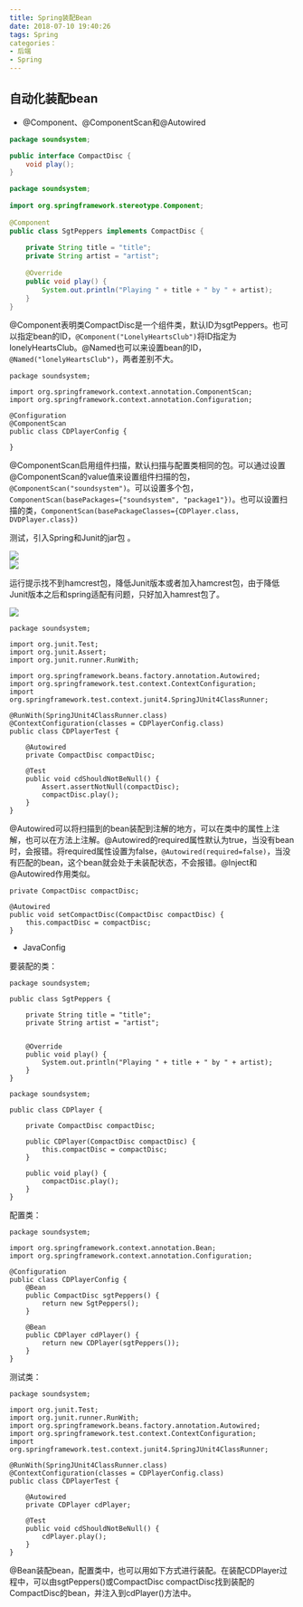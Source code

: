 ```yaml
---
title: Spring装配Bean
date: 2018-07-10 19:40:26
tags: Spring
categories：
- 后端
- Spring
--- 
```

## 自动化装配bean  

* @Component、@ComponentScan和@Autowired    
  
```java  
package soundsystem;  

public interface CompactDisc {  
    void play();  
}  
```  
  
```java  
package soundsystem;  
  
import org.springframework.stereotype.Component;  
  
@Component  
public class SgtPeppers implements CompactDisc {  
  
	private String title = "title";  
    private String artist = "artist";   
  
	@Override  
    public void play() {  
        System.out.println("Playing " + title + " by " + artist);  
    }  
}  
```  
  
@Component表明类CompactDisc是一个组件类，默认ID为sgtPeppers。也可以指定bean的ID，`@Component("LonelyHeartsClub")`将ID指定为lonelyHeartsClub。@Named也可以来设置bean的ID，`@Named("lonelyHeartsClub")`，两者差别不大。
  
```  
package soundsystem;  

import org.springframework.context.annotation.ComponentScan;  
import org.springframework.context.annotation.Configuration;  

@Configuration  
@ComponentScan  
public class CDPlayerConfig {  
  
}  
```  
  
@ComponentScan启用组件扫描，默认扫描与配置类相同的包。可以通过设置@ComponentScan的value值来设置组件扫描的包，`@ComponentScan("soundsystem")`。可以设置多个包，`ComponentScan(basePackages={"soundsystem", "package1"})`。也可以设置扫描的类，`ComponentScan(basePackageClasses={CDPlayer.class, DVDPlayer.class})`  
  
测试，引入Spring和Junit的jar包  。
  
![](https://i.imgur.com/6GNBpjZ.png)  
![](https://i.imgur.com/SdUkQXL.png)  
  
运行提示找不到hamcrest包，降低Junit版本或者加入hamcrest包，由于降低Junit版本之后和spring适配有问题，只好加入hamrest包了。  
  
![](https://i.imgur.com/vArScZC.png)
  
```  
package soundsystem;

import org.junit.Test;
import org.junit.Assert;
import org.junit.runner.RunWith;  

import org.springframework.beans.factory.annotation.Autowired;
import org.springframework.test.context.ContextConfiguration;
import org.springframework.test.context.junit4.SpringJUnit4ClassRunner;

@RunWith(SpringJUnit4ClassRunner.class)
@ContextConfiguration(classes = CDPlayerConfig.class)
public class CDPlayerTest {

    @Autowired
    private CompactDisc compactDisc;

    @Test
    public void cdShouldNotBeNull() {
        Assert.assertNotNull(compactDisc);
        compactDisc.play();
    }
}  
```    
  
@Autowired可以将扫描到的bean装配到注解的地方，可以在类中的属性上注解，也可以在方法上注解。@Autowired的required属性默认为true，当没有bean时，会报错。将required属性设置为false，`@Autowired(required=false)`，当没有匹配的bean，这个bean就会处于未装配状态，不会报错。@Inject和@Autowired作用类似。  
  
```  
private CompactDisc compactDisc;  
  
@Autowired
public void setCompactDisc(CompactDisc compactDisc) {
    this.compactDisc = compactDisc;
}  
```  
  
* JavaConfig  
  
要装配的类：
  
```
package soundsystem;

public class SgtPeppers {

    private String title = "title";
    private String artist = "artist";


    @Override
    public void play() {
        System.out.println("Playing " + title + " by " + artist);
    }
}
```  
  
```  
package soundsystem;

public class CDPlayer {

    private CompactDisc compactDisc;

    public CDPlayer(CompactDisc compactDisc) {
        this.compactDisc = compactDisc;
    }

    public void play() {
        compactDisc.play();
    }
}
```
   
配置类：
  
```  
package soundsystem;

import org.springframework.context.annotation.Bean;
import org.springframework.context.annotation.Configuration;

@Configuration
public class CDPlayerConfig {
    @Bean
    public CompactDisc sgtPeppers() {
        return new SgtPeppers();
    }
  
    @Bean
    public CDPlayer cdPlayer() {
        return new CDPlayer(sgtPeppers());
    }
}  
```  
  
测试类：  
```  
package soundsystem;

import org.junit.Test;
import org.junit.runner.RunWith;
import org.springframework.beans.factory.annotation.Autowired;
import org.springframework.test.context.ContextConfiguration;
import org.springframework.test.context.junit4.SpringJUnit4ClassRunner;

@RunWith(SpringJUnit4ClassRunner.class)
@ContextConfiguration(classes = CDPlayerConfig.class)
public class CDPlayerTest {

    @Autowired
    private CDPlayer cdPlayer;

    @Test
    public void cdShouldNotBeNull() {
        cdPlayer.play();
    }
}  
```  
  
@Bean装配bean，配置类中，也可以用如下方式进行装配。在装配CDPlayer过程中，可以由sgtPeppers()或CompactDisc compactDisc找到装配的CompactDisc的bean，并注入到cdPlayer()方法中。

 


   

  

  
